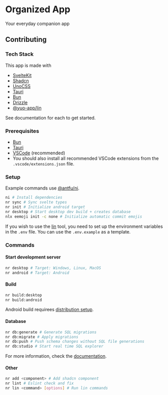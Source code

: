 # Organized App

Your everyday companion app

## Contributing

### Tech Stack

This app is made with

- [SvelteKit](https://svelte.dev/)
- [Shadcn](https://shadcn-svelte.com/)
- [UnoCSS](https://unocss.dev/)
- [Tauri](https://tauri.app/)
- [Bun](https://bun.sh/)
- [Drizzle](https://orm.drizzle.team/)
- [@yuo-app/lin](https://github.com/yuo-app/lin)

See documentation for each to get started.

### Prerequisites

- [Bun](https://bun.sh/docs/installation)
- [Tauri](https://tauri.app/start/prerequisites/)
- [VSCode](https://code.visualstudio.com/) (recommended)
- You should also install all recommended VSCode extensions from the `.vscode/extensions.json` file.

### Setup

Example commands use [@antfu/ni](https://github.com/antfu-collective/ni).

```sh
ni # Install dependencies
nr sync # Sync svelte types
nr init # Initialize android target
nr desktop # Start desktop dev build + creates database
nlx eemoji init -c none # Initialize automatic commit emojis
```

If you wish to use the [lin](https://github.com/yuo-app/lin) tool, you need to set up the environment variables in the `.env` file. You can use the `.env.example` as a template.

### Commands

#### Start development server

```sh
nr desktop # Target: Windows, Linux, MacOS
nr android # Target: Android
```

#### Build

```sh
nr build:desktop
nr build:android
```

Android build requirees [distribution setup](https://tauri.app/distribute/).

#### Database

```sh
nr db:generate # Generate SQL migrations
nr db:migrate # Apply migrations
nr db:push # Push schema changes without SQL file generations
nr db:studio # Start real time SQL explorer
```

For more information, check the [documentation](https://orm.drizzle.team/docs/kit-overview).

#### Other

```sh
nr add <component> # Add shadcn component
nr lint # Eslint check and fix
nr lin <command> [options] # Run lin commands
```
